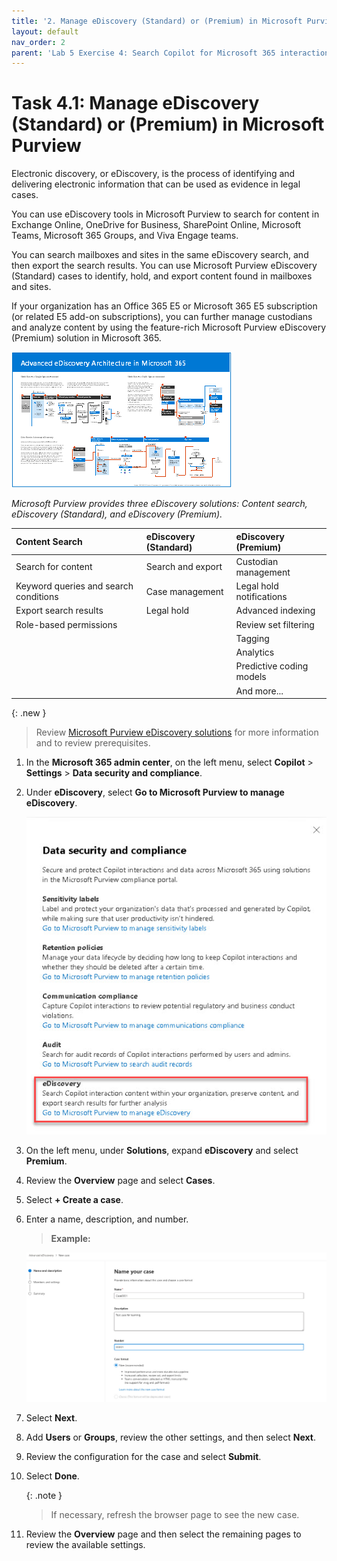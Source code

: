 ```yaml
---
title: '2. Manage eDiscovery (Standard) or (Premium) in Microsoft Purview'
layout: default
nav_order: 2
parent: 'Lab 5 Exercise 4: Search Copilot for Microsoft 365 interaction content with eDiscovery'
---
```


# Task 4.1: Manage eDiscovery (Standard) or (Premium) in Microsoft Purview

Electronic discovery, or eDiscovery, is the process of identifying and delivering electronic information that can be used as evidence in legal cases.  

You can use eDiscovery tools in Microsoft Purview to search for content in Exchange Online, OneDrive for Business, SharePoint Online, Microsoft Teams, Microsoft 365 Groups, and Viva Engage teams. 

You can search mailboxes and sites in the same eDiscovery search, and then export the search results. You can use Microsoft Purview eDiscovery (Standard) cases to identify, hold, and export content found in mailboxes and sites.  
 
If your organization has an Office 365 E5 or Microsoft 365 E5 subscription (or related E5 add-on subscriptions), you can further manage custodians and analyze content by using the feature-rich Microsoft Purview eDiscovery (Premium) solution in Microsoft 365. 

 

![b25.jpg](../media/lab1/b25.jpg) 

 

*Microsoft Purview provides three eDiscovery solutions: Content search, eDiscovery (Standard), and eDiscovery (Premium).* 

| Content Search | eDiscovery (Standard) | eDiscovery (Premium)    | 
|:---------|:---------|:---------| 
|  Search for content   | Search and export   | Custodian management    | 
| Keyword queries and search conditions   | Case management   | Legal hold notifications | 
| Export search results     | Legal hold          | Advanced indexing    | 
| Role-based permissions    |                       | Review set filtering | 
|                           |                       | Tagging      | 
|                           |                       | Analytics                | 
|                           |                       | Predictive coding models | 
|                           |                       | And more...  | 

 

{: .new }
> Review [Microsoft Purview eDiscovery solutions](https://learn.microsoft.com/en-us/purview/ediscovery "Microsoft Purview eDiscovery solutions") for more information and to review prerequisites. 


 

1. In the **Microsoft 365 admin center**, on the left menu, select **Copilot** > **Settings** > **Data security and compliance**. 

 

1. Under **eDiscovery**, select **Go to Microsoft Purview to manage eDiscovery**. 

 

    ![b22.jpg](../media/lab1/b22.jpg) 

 

1. On the left menu, under **Solutions**, expand **eDiscovery** and select **Premium**. 

 

1. Review the **Overview** page and select **Cases**. 

 

1. Select **+ Create a case**.  

 

1. Enter a name, description, and number. 

 

    >**Example:** 

    ![b23.jpg](../media/lab1/b23.jpg) 

 

1. Select **Next**. 

 

1. Add  **Users** or **Groups**, review the other settings, and then select **Next**. 

 

1. Review the configuration for the case and select **Submit**. 

 

1. Select **Done**. 

 

    {: .note }
    > If necessary, refresh the browser page to see the new case. 

 

1. Review the **Overview** page and then select the remaining pages to review the available settings. 

 
